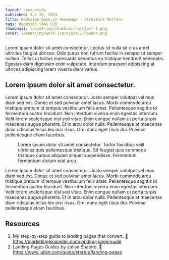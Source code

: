 ```yaml
---
layout: case-study
published: Jan 30, 2024
title: Redesign Base.vn Homepage - Structure Matters
tags: Redesign SAAS B2B
thumbnail: \asset\img\thumbnail-project-1.png
cover: \asset\img\work-1\project-1-header.png
---
```


<p class="intro">
  Lorem ipsum dolor sit amet consectetur. Lectus sit nulla sit cras amet
  ultricies feugiat ultrices. Odio purus non rutrum facilisi in semper
  ut semper nullam. Tellus ut lectus malesuada senectus eu tristique
  hendrerit venenatis. Egestas diam dignissim enim vulputate. Interdum
  praesent adipiscing at ultrices adipiscing lorem viverra diam varius.
</p>
<h2 class="headline">Lorem ipsum dolor sit amet consectetur.</h2>
<p class="paragraph">
  Lorem ipsum dolor sit amet consectetur. Justo semper volutpat vel mus
  diam sed est. Donec et sed pulvinar amet lacus. Morbi commodo arcu
  tristique pretium id tempus vestibulum felis amet. Pellentesque
  sagittis id fermentum auctor tincidunt. Non interdum viverra enim
  egestas interdum. Velit lorem scelerisque nisl sed vitae. Enim congue
  nullam ut porta turpis maecenas augue pharetra. Et in arcu dolor
  nulla. Pellentesque at maecenas diam ridiculus tellus leo orci risus.
  Orci nunc eget risus dui. Pulvinar pellentesque etiam faucibus.
</p>
<figure>
  <img data-src="{{ site.baseurl }}\asset\img\work-1\placeholder.png" alt="" class="lazyload"/>
  <figcaption class="image-caption">
    Lorem ipsum dolor sit amet consectetur. Tortor faucibus velit
    ultricies quis pellentesque tristique. Sit feugiat quis commodo
    tristique cursus aliquam aliquet suspendisse. Fermentum fermentum
    dictum erat arcu.
  </figcaption>
</figure>
<p class="paragraph">
  Lorem ipsum dolor sit amet consectetur. Justo semper volutpat vel mus
  diam sed est. Donec et sed pulvinar amet lacus. Morbi commodo arcu
  tristique pretium id tempus vestibulum felis amet. Pellentesque
  sagittis id fermentum auctor tincidunt. Non interdum viverra enim
  egestas interdum. Velit lorem scelerisque nisl sed vitae. Enim congue
  nullam ut porta turpis maecenas augue pharetra. Et in arcu dolor
  nulla. Pellentesque at maecenas diam ridiculus tellus leo orci risus.
  Orci nunc eget risus dui. Pulvinar pellentesque etiam faucibus.
</p>
<h2 class="headline">Resources</h2>
<ol class="resources">
  <li>My step-by-step guide to landing pages that convert. 🔗 <a href="https://marketingexamples.com/landing-page/guide">https://marketingexamples.com/landing-page/guide</a></li>
  <li>Landing Pages Guides by Julian Shapiro. 🔗 <a href="https://www.julian.com/guide/startup/landing-pages">https://www.julian.com/guide/startup/landing-pages</a></li>
</ol>